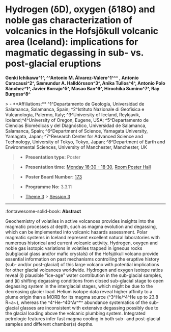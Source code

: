 # Hydrogen (δD), oxygen (δ18O) and noble gas characterization of volcanics in the Hofsjökull volcanic area (Iceland): implications for magmatic degassing in sub- vs. post-glacial eruptions

**Genki Ichikawa^1^, ^^Antonio M. Álvarez-Valero^1^^^ , Antonio Caracausi^2^, Sæmundur A. Halldórsson^3^, Anika Tullos^4^, Antonio Polo Sánchez^1^, Javier Borrajo^5^, Masao Ban^6^, Hirochika Sumino^7^, Ray Burgess^8^**

<!-- more -->> - **Affiliations:** ^1^Departamento de Geología, Universidad de Salamanca, Salamanca, Spain; ^2^Istituto Nazionale di Geofisica e Vulcanologia, Palermo, Italy; ^3^University of Iceland, Reykjavik, Iceland;^4^University of Oregon, Eugene, USA; ^5^Departamento de Ciencias Biomédicas y del Diagnóstico, Universidad de Salamanca, Salamanca, Spain; ^6^Department of Science, Yamagata University, Yamagata, Japan; ^7^Research Center for Advanced Science and Technology, University of Tokyo, Tokyo, Japan; ^8^Department of Earth and Environmental Sciences, University of Manchester, Manchester, UK 

> - **Presentation type:** Poster

> - **Presentation time:** [Monday 16:30 - 18:30](../sessions_comparison.md#__tabbed_1_6), [Room Poster Hall](../maps_venue.md#__tabbed_1_1)

> - **Poster Board Number:** [173](../map_poster_boards.md#monday)

> - **Programme No:** 3.3.11

> - [Theme 3](../theme3.md) > [Session 3](../sessions/session-3-3.md)

--- 

:fontawesome-solid-book: **Abstract**

Geochemistry of volatiles in active volcanoes provides insights into the magmatic processes at depth, such as magma evolution and degassing, which can be implemented into volcanic hazards assessment. Polar magmatic systems in Iceland represent excellent natural laboratories with numerous historical and current volcanic activity. Hydrogen, oxygen and noble gas isotopic variations in volatiles trapped in igneous rocks (subglacial glass and/or mafic crystals) of the Hofsjökull volcano provide essential information on past mechanisms controlling the eruptive history (sub- and/or post-glacial) of this large volcano with potential implications for other glacial volcanoes worldwide.
Hydrogen and oxygen isotope ratios reveal (i) plausible "ice-age" water contribution in the sub-glacial samples, and (ii) shifting degassing conditions from closed sub-glacial stage to open degassing system in the interglacial stages, which might be due to the decreasing glacier load. Helium isotope data reveal higher affinity to a plume origin than a MORB for its magma source (^3^He/^4^He up to 23.8 R~a~), whereas the ^4^He-^40^Ar^*^ abundance systematics of the sub-glacial glasses are inconsistent with extensive degassing possibly due to the glacial loading above the volcanic plumbing system. Integrated petrologic features infer fast magma cooling in both sub- and post-glacial samples and different chamber(s) depths.

